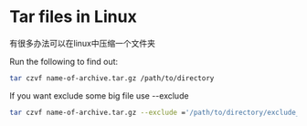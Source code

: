 # Tar files in Linux

有很多办法可以在linux中压缩一个文件夹

Run the following to find out:

```bash
tar czvf name-of-archive.tar.gz /path/to/directory

```
If you want exclude some big file use --exclude 

```bash
tar czvf name-of-archive.tar.gz --exclude ='/path/to/directory/exclude_dir' /path/to/directory

```